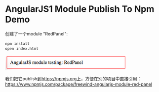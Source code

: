 AngularJS1 Module Publish To Npm Demo
=====================================

创建了一个module "RedPanel":

```
npm install
open index.html
```

![demo](./images/demo.jpg)

我们把它publish到<https://npmjs.org>上，方便在别的项目中直接引用：<https://www.npmjs.com/package/freewind-angularjs-module-red-panel>